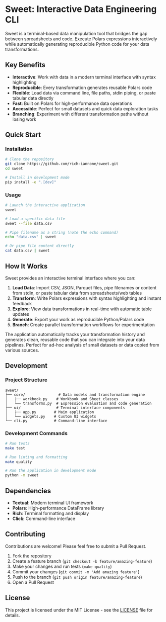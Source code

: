 # Sweet: Interactive Data Engineering CLI

Sweet is a terminal-based data manipulation tool that bridges the gap between spreadsheets and code. Execute Polars expressions interactively while automatically generating reproducible Python code for your data transformations.

## Key Benefits

- **Interactive**: Work with data in a modern terminal interface with syntax highlighting
- **Reproducible**: Every transformation generates reusable Polars code
- **Flexible**: Load data via command line, file paths, stdin piping, or paste tabular data directly
- **Fast**: Built on Polars for high-performance data operations
- **Accessible**: Perfect for small datasets and quick data exploration tasks
- **Branching**: Experiment with different transformation paths without losing work

## Quick Start

### Installation

```bash
# Clone the repository
git clone https://github.com/rich-iannone/sweet.git
cd sweet

# Install in development mode
pip install -e ".[dev]"
```

### Usage

```bash
# Launch the interactive application
sweet

# Load a specific data file
sweet --file data.csv

# Pipe filename as a string (note the echo command)
echo "data.csv" | sweet

# Or pipe file content directly
cat data.csv | sweet
```

## How It Works

Sweet provides an interactive terminal interface where you can:

1. **Load Data**: Import CSV, JSON, Parquet files, pipe filenames or content from stdin, or paste tabular data from spreadsheets/web tables
2. **Transform**: Write Polars expressions with syntax highlighting and instant feedback
3. **Explore**: View data transformations in real-time with automatic table updates
4. **Generate**: Export your work as reproducible Python/Polars code
5. **Branch**: Create parallel transformation workflows for experimentation

The application automatically tracks your transformation history and generates clean, reusable code that you can integrate into your data pipelines. Perfect for ad-hoc analysis of small datasets or data copied from various sources.

## Development

### Project Structure

```
sweet/
├── core/               # Data models and transformation engine
│   ├── workbook.py    # Workbook and Sheet classes
│   └── transforms.py  # Expression evaluation and code generation
├── ui/                # Terminal interface components
│   ├── app.py        # Main application
│   └── widgets.py    # Custom UI widgets
└── cli.py            # Command-line interface
```

### Development Commands

```bash
# Run tests
make test

# Run linting and formatting
make quality

# Run the application in development mode
python -m sweet
```

## Dependencies

- **Textual**: Modern terminal UI framework
- **Polars**: High-performance DataFrame library
- **Rich**: Terminal formatting and display
- **Click**: Command-line interface

## Contributing

Contributions are welcome! Please feel free to submit a Pull Request.

1. Fork the repository
2. Create a feature branch (`git checkout -b feature/amazing-feature`)
3. Make your changes and run tests (`make quality`)
4. Commit your changes (`git commit -m 'Add amazing feature'`)
5. Push to the branch (`git push origin feature/amazing-feature`)
6. Open a Pull Request

## License

This project is licensed under the MIT License - see the [LICENSE](LICENSE) file for details.